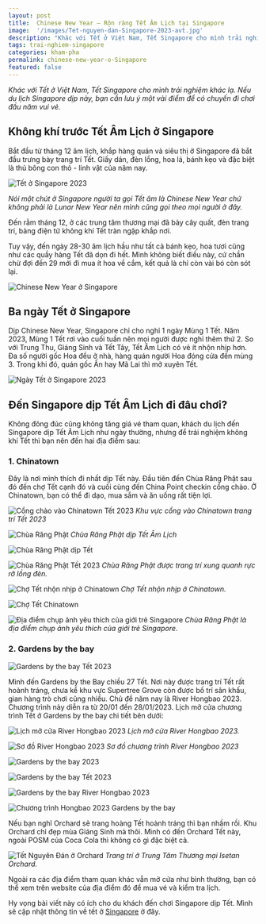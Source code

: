 ```yaml
---
layout: post
title:  Chinese New Year – Rộn ràng Tết Âm Lịch tại Singapore
image:  '/images/Tet-nguyen-dan-Singapore-2023-avt.jpg'
description: "Khác với Tết ở Việt Nam, Tết Singapore cho mình trải nghiệm khác lạ. Nếu du lịch Singapore dịp này, bạn cần lưu ý một vài điểm để có chuyến đi chơi đầu năm vui vẻ"
tags: trai-nghiem-singapore
categories: kham-pha
permalink: chinese-new-year-o-Singapore
featured: false
---
```

_Khác với Tết ở Việt Nam, Tết Singapore cho mình trải nghiệm khác lạ. Nếu du lịch Singapore dịp này, bạn cần lưu ý một vài điểm để có chuyến đi chơi đầu năm vui vẻ._

## Không khí trước Tết Âm Lịch ở Singapore

Bắt đầu từ tháng 12 âm lịch, khắp hàng quán và siêu thị ở Singapore đã bắt đầu trưng bày trang trí Tết. Giấy dán, đèn lồng, hoa lá, bánh kẹo và đặc biệt là thú bông con thỏ - linh vật của năm nay. 

![Tết ở Singapore 2023](/images/Chinatown-tet-2023-6.jpg)

_*Nói một chút ở Singapore người ta gọi Tết âm là Chinese New Year chứ không phải là Lunar New Year nên mình cũng gọi theo mọi người ở đây.*_

Đến rằm tháng 12, ở các trung tâm thương mại đã bày cây quất, đèn trang trí, bảng điện tử không khí Tết tràn ngập khắp nơi.

Tuy vậy, đến ngày 28-30 âm lịch hầu như tất cả bánh kẹo, hoa tươi cũng như các quầy hàng Tết đã dọn đi hết. Mình không biết điều này, cứ chần chừ đợi đến 29 mới đi mua ít hoa về cắm, kết quả là chỉ còn vài bó còn sót lại.

![Chinese New Year ở Singapore](/images/Chinatown-tet-2023-5.jpg)

## Ba ngày Tết ở Singapore

Dịp Chinese New Year, Singapore chỉ cho nghỉ 1 ngày Mùng 1 Tết. Năm 2023, Mùng 1 Tết rơi vào cuối tuần nên mọi người được nghỉ thêm thứ 2. So với Trung Thu, Giáng Sinh và Tết Tây, Tết Âm Lịch có vẻ ít nhộn nhịp hơn. Đa số người gốc Hoa đều ở nhà, hàng quán người Hoa đóng cửa đến mùng 3. Trong khi đó, quán gốc Ấn hay Mã Lai thì mở xuyên Tết. 

![Ngày Tết ở Singapore 2023](/images/Chua-Rang-Phat-Chinatown-tet-2023-3.jpg)

## Đến Singapore dịp Tết Âm Lịch đi đâu chơi?

Không đông đúc cũng không tăng giá vé tham quan, khách du lịch đến Singapore dịp Tết Âm Lịch như ngày thường, nhưng để trải nghiệm không khí Tết thì bạn nên đến hai địa điểm sau:

### 1. Chinatown

Đây là nơi mình thích đi nhất dịp Tết này. Đầu tiên đến Chùa Răng Phật sau đó đến chợ Tết cạnh đó và cuối cùng đến China Point checkin cổng chào. Ở Chinatown, bạn có thể đi dạo, mua sắm và ăn uống rất tiện lợi.

![Cổng chào vào Chinatown Tết 2023](/images/Chinatown-tet-2023-7.jpg)
_Khu vực cổng vào Chinatown trang trí Tết 2023_

![Chùa Răng Phật](/images/Chua-Rang-Phat-Chinatown-tet-2023-1.jpg)
_Chùa Răng Phật dịp Tết Âm Lịch_

![Chùa Răng Phật dịp Tết](/images/Chua-Rang-Phat-Chinatown-tet-2023-2.jpg)

![Chùa Răng Phật Tết 2023](/images/Chua-Rang-Phat-Chinatown-tet-2023-4.jpg)
_Chùa Răng Phật được trang trí xung quanh rực rỡ lồng đèn._

![Chợ Tết nhộn nhịp ở Chinatown](/images/Chinatown-tet-2023.jpg)
_Chợ Tết nhộn nhịp ở Chinatown._

![Chợ Tết Chinatown](/images/Chinatown-tet-2023-2.jpg)

![Địa điểm chụp ảnh yêu thích của giới trẻ Singapore](/images/Chinatown-tet-2023-2.jpg)
_Chùa Răng Phật là địa điểm chụp ảnh yêu thích của giới trẻ Singapore._

### 2. Gardens by the bay

![Gardens by the bay Tết 2023](/images/tet-nguyen-dan-gardens-by-the-bay-1.jpg)

Mình đến Gardens by the Bay chiều 27 Tết. Nơi này được trang trí Tết rất hoành tráng, chưa kể khu vực Supertree Grove còn được bố trí sân khấu, gian hàng trò chơi cũng nhiều. Chủ đề năm nay là River Hongbao 2023. Chương trình này diễn ra từ 20/01 đến 28/01/2023. Lịch mở cửa chương trình Tết ở Gardens by the bay chi tiết bên dưới:

![Lịch mở cửa River Hongbao 2023](/images/gardens-by-the-bay-table.PNG)
_Lịch mở cửa River Hongbao 2023._

![Sơ đồ River Hongbao 2023](/images/River-Hongbao-2023-gardens-by-the-bay.jpg)
_Sơ đồ chương trình River Hongbao 2023_

![Gardens by the bay 2023](/images/tet-nguyen-dan-gardens-by-the-bay-2.jpg)

![Gardens by the bay Tết 2023](/images/tet-nguyen-dan-gardens-by-the-bay-3.jpg)

![Gardens by the bay River Hongbao 2023](/images/tet-nguyen-dan-gardens-by-the-bay-4.jpg)

![Chương trình Hongbao 2023 Gardens by the bay](/images/Tet-nguyen-dan-Gardens-by-the-bay5.jpg)

Nếu bạn nghĩ Orchard sẽ trang hoàng Tết hoành tráng thì bạn nhầm rồi. Khu Orchard chỉ đẹp mùa Giáng Sinh mà thôi. Mình có đến Orchard Tết này, ngoài POSM của Coca Cola thì không có gì đặc biệt cả.

![Tết Nguyên Đán ở Orchard](/images/Tet-nguyen-dan-Orchard.jpg)
_Trang trí ở Trung Tâm Thương mại Isetan Orchard._

Ngoài ra các địa điểm tham quan khác vẫn mở cửa như bình thường, bạn có thể xem trên website của địa điểm đó để mua vé và kiểm tra lịch.

Hy vọng bài viết này có ích cho du khách đến chơi Singapore dịp Tết. Mình sẽ cập nhật thông tin về tết ở [Singapore](https://vegiang.com/tag/trai-nghiem-singapore) ở đây.
